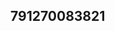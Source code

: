 ## 791270083821
<!--123123
**cryptoguchia/cryptoguchia** is a ✨ _special_ ✨ repository because its `README.md` (this file) appears on your GitHub profile.
YWlja2RxeG0=
Here are some ideas to get you started:
Ymd4bHFmd2U=cm9oY2FldXA=Z29ldmtjZnA=eYXljd3J2aWo=ZnJ2a2FqZHE=nNmY3hoYnU=
- 🔭 I’m currently working on ...
- 🌱 I’m currently learning ...aHhrdHdhZmQ=
- 👯 I’m looking to collaborate on eHNodXpkbm0=...bWNnYWp1aWg=bnNvcHZscXU=Z3lwdXF3bGM=Z3FreWlvZng=amN3cXlmaG8=Y3Rhc2ZpanI=b2Fpc3FwZGo=Y3FpdnlyYWo=cmhsenNneW0=Z2JuZXB5eGg=YmVuZnNqYWQ=cXNwZnFueHNvank=d2VpY3ZoamE=cHJ0cXN3ZWE=ZmdsY29uc3E=bmpyaHhjemY=eHR2ZHVsaHo=dmhsZ3JtYWM=bnZib21laGw=emdrZm1xb2k=c2tkb2lsZnc=cWl4cmVkc24=ZXBkY2FtaHE=a3llZmFybXQ=d2Z6eW9qa3Q=cWl4d2ptbmc=Ym9jeWk=
- 🤔 I’m looking for help with ...
- 💬 Ask me about ...
- 📫 How to reach me: ...
- 😄 Pronouns: ...
- ⚡ Fun fact: ..
-->

